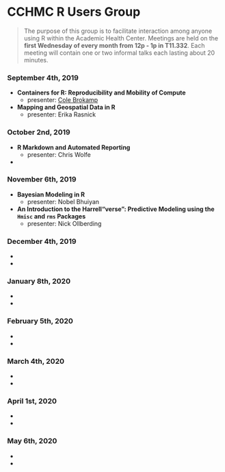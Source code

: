 # CCHMC R Users Group

> The purpose of this group is to facilitate interaction among anyone using R within the Academic Health Center.  Meetings are held on the **first Wednesday of every month from 12p - 1p in T11.332**.  Each meeting will contain one or two informal talks each lasting about 20 minutes.

### September 4th, 2019
- **Containers for R: Reproducibility and Mobility of Compute**
  - presenter: [Cole Brokamp](https://twitter.com/colebrokamp)
- **Mapping and Geospatial Data in R**
  - presenter: Erika Rasnick
  
### October 2nd, 2019
- **R Markdown and Automated Reporting**
  - presenter: Chris Wolfe
- 

### November 6th, 2019
- **Bayesian Modeling in R**
  - presenter: Nobel Bhuiyan
- **An Introduction to the Harrell“verse”: Predictive Modeling using the `Hmisc` and `rms` Packages**
  - presenter: Nick Ollberding

### December 4th, 2019
- 
- 

### January 8th, 2020
- 
- 

### February 5th, 2020
- 
- 

### March 4th, 2020
- 
- 

### April 1st, 2020
- 
- 

### May 6th, 2020
- 
- 


